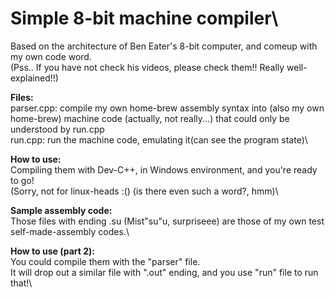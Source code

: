 # Simple 8-bit machine compiler\
Based on the architecture of Ben Eater's 8-bit computer, and comeup with my own code word.\
(Pss.. If you have not check his videos, please check them!! Really well-explained!!)

<b>Files:</b>\
parser.cpp: compile my own home-brew assembly syntax into (also my own home-brew) machine code (actually, not really...) that could only be understood by run.cpp\
run.cpp: run the machine code, emulating it(can see the program state)\

<b>How to use:</b>\
Compiling them with Dev-C++, in Windows environment, and you're ready to go!\
(Sorry, not for linux-heads :() (is there even such a word?, hmm)\

<b>Sample assembly code:</b>\
Those files with ending .su (Mist"su"u, surpriseee) are those of my own test self-made-assembly codes.\

<b>How to use (part 2):</b>\
You could compile them with the "parser" file.\
It will drop out a similar file with ".out" ending, and you use "run" file to run that!\
